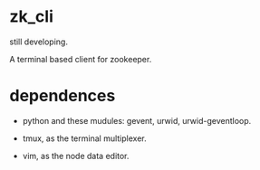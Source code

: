# zk_cli

still developing.

A terminal based client for zookeeper.

# dependences

* python and these mudules: gevent, urwid, urwid-geventloop.

* tmux, as the terminal multiplexer.

* vim, as the node data editor.
